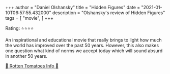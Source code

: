 +++
author = "Daniel Olshansky"
title = "Hidden Figures"
date = "2021-01-10T06:57:55.432000"
description = "Olshansky's review of Hidden Figures"
tags = [
    "movie",
]
+++

Rating: ⭐⭐⭐⭐

An inspirational and educational movie that really brings to light how much the world has improved over the past 50 years. However, this also makes one question what kind of norms we accept today which will sound absurd in another 50 years.

[🍅 Rotten Tomatoes Info 🍅](https://www.rottentomatoes.com//m/hidden_figures)